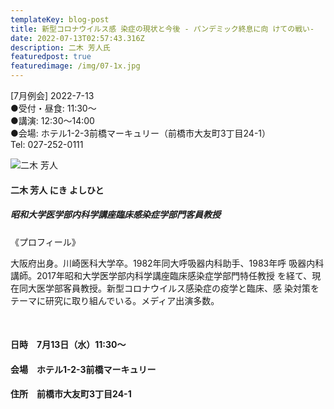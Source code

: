 ```yaml
---
templateKey: blog-post
title: 新型コロナウイルス感 染症の現状と今後 - パンデミック終息に向 けての戦い-
date: 2022-07-13T02:57:43.316Z
description: 二木 芳人氏
featuredpost: true
featuredimage: /img/07-1x.jpg
---
```

 \[7月例会] 2022-7-13 \
●受付・昼食: 11:30〜 \
●講演: 12:30〜14:00 \
●会場: ホテル1-2-3前橋マーキュリー（前橋市大友町3丁目24-1）\
Tel: 027-252-0111

![二木 芳人](/img/07-1x.jpg "二木 芳人  にき よしひと")

#### 二木 芳人  にき よしひと

##### 昭和大学医学部内科学講座臨床感染症学部門客員教授

 《プロフィール》

大阪府出身。川崎医科大学卒。1982年同大呼吸器内科助手、1983年呼 吸器内科講師。2017年昭和大学医学部内科学講座臨床感染症学部門特任教授 を経て、現在同大医学部客員教授。新型コロナウイルス感染症の疫学と臨床、感 染対策をテーマに研究に取り組んでいる。メディア出演多数。

<br />

#### 日時　7月13日（水）11:30〜

#### 会場　ホテル1-2-3前橋マーキュリー

#### 住所　前橋市大友町3丁目24-1